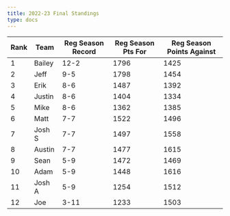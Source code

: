```yaml
---
title: 2022-23 Final Standings
type: docs
---
```


|Rank|Team|Reg Season Record|Reg Season Pts For|Reg Season Points Against|
|-|-|-|-|-|
|1|Bailey|12-2|1796|1425|
|2|Jeff|9-5|1798|1454|
|3|Erik|8-6|1487|1392|
|4|Justin|8-6|1404|1334|
|5|Mike|8-6|1362|1385|
|6|Matt|7-7|1522|1496|
|7|Josh S|7-7|1497|1558|
|8|Austin|7-7|1477|1615|
|9|Sean|5-9|1472|1469|
|10|Adam|5-9|1448|1616|
|11|Josh A|5-9|1254|1512|
|12|Joe|3-11|1233|1503|
